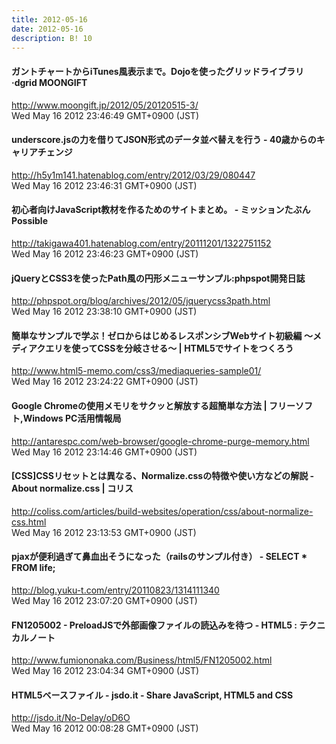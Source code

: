 ```yaml
---
title: 2012-05-16
date: 2012-05-16
description: B! 10
---
```


#### ガントチャートからiTunes風表示まで。Dojoを使ったグリッドライブラリ·dgrid MOONGIFT
http://www.moongift.jp/2012/05/20120515-3/<br>
Wed May 16 2012 23:46:49 GMT+0900 (JST)<br>


#### underscore.jsの力を借りてJSON形式のデータ並べ替えを行う - 40歳からのキャリアチェンジ
http://h5y1m141.hatenablog.com/entry/2012/03/29/080447<br>
Wed May 16 2012 23:46:31 GMT+0900 (JST)<br>


#### 初心者向けJavaScript教材を作るためのサイトまとめ。 - ミッションたぶんPossible
http://takigawa401.hatenablog.com/entry/20111201/1322751152<br>
Wed May 16 2012 23:46:23 GMT+0900 (JST)<br>


#### jQueryとCSS3を使ったPath風の円形メニューサンプル:phpspot開発日誌
http://phpspot.org/blog/archives/2012/05/jquerycss3path.html<br>
Wed May 16 2012 23:38:10 GMT+0900 (JST)<br>


#### 簡単なサンプルで学ぶ！ゼロからはじめるレスポンシブWebサイト初級編  ～メディアクエリを使ってCSSを分岐させる～ | HTML5でサイトをつくろう
http://www.html5-memo.com/css3/mediaqueries-sample01/<br>
Wed May 16 2012 23:24:22 GMT+0900 (JST)<br>


#### Google Chromeの使用メモリをサクッと解放する超簡単な方法 | フリーソフト,Windows PC活用情報局
http://antarespc.com/web-browser/google-chrome-purge-memory.html<br>
Wed May 16 2012 23:14:46 GMT+0900 (JST)<br>


####   [CSS]CSSリセットとは異なる、Normalize.cssの特徴や使い方などの解説 -About normalize.css | コリス
http://coliss.com/articles/build-websites/operation/css/about-normalize-css.html<br>
Wed May 16 2012 23:13:53 GMT+0900 (JST)<br>


#### pjaxが便利過ぎて鼻血出そうになった（railsのサンプル付き） - SELECT * FROM life;
http://blog.yuku-t.com/entry/20110823/1314111340<br>
Wed May 16 2012 23:07:20 GMT+0900 (JST)<br>


#### FN1205002 - PreloadJSで外部画像ファイルの読込みを待つ - HTML5 : テクニカルノート
http://www.fumiononaka.com/Business/html5/FN1205002.html<br>
Wed May 16 2012 23:04:34 GMT+0900 (JST)<br>


#### HTML5ベースファイル - jsdo.it - Share JavaScript, HTML5 and CSS
http://jsdo.it/No-Delay/oD6O<br>
Wed May 16 2012 00:08:28 GMT+0900 (JST)<br>


